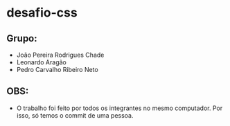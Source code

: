 # desafio-css

## Grupo:
- João Pereira Rodrigues Chade
- Leonardo Aragão
- Pedro Carvalho Ribeiro Neto

## OBS: 
- O trabalho foi feito por todos os integrantes no mesmo computador. Por isso, só temos o commit de uma pessoa.

